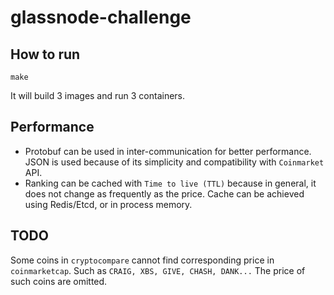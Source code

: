 # glassnode-challenge

## How to run
```
make
```
It will build 3 images and run 3 containers.


## Performance
* Protobuf can be used in inter-communication for better performance. JSON is used because of its simplicity and compatibility with `Coinmarket` API.
* Ranking can be cached with `Time to live (TTL)` because in general, it does not change as frequently as the price. Cache can be achieved using Redis/Etcd, or in process memory.

## TODO
Some coins in `cryptocompare` cannot find corresponding price in `coinmarketcap`. Such as `CRAIG, XBS, GIVE, CHASH, DANK...` The price of such coins are omitted.  